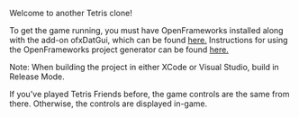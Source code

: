 Welcome to another Tetris clone! 

To get the game running, you must have OpenFrameworks installed along with
the add-on ofxDatGui, which can be found [here.](https://braitsch.github.io/ofxDatGui/index.html#installation)   Instructions for using the OpenFrameworks project generator can be found [here.](http://openframeworks.cc/learning/01_basics/create_a_new_project/)

Note: When building the project in either XCode or Visual Studio, build in Release Mode. 

If you've played Tetris Friends before, the game controls are the same from there. Otherwise, the controls are displayed in-game.